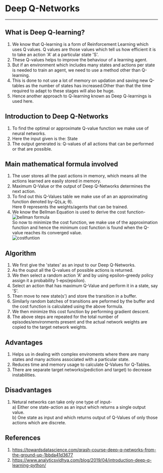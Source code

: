 # Deep Q-Networks
---
## What is Deep Q-learning?
1) We know that Q-learning is a form of Reinforcement Learning which uses Q values. Q values are those values which tell us how efficient it is to take an action 'A' at a particular state 'S'.<br>
2) These Q-values helps to improve the behaviour of a learning agent.<br>
3) But if an environment which includes many states and actions per state is needed to train an agent, we need to use a method other than Q-learning.<br>
4) This is done to not use a lot of memory on updation and saving new Q-tables as the number of states has increased.Other than that the time required to adapt to these stages will also be huge.<br>
5) Hence another approach to Q-learning known as Deep Q-learnings is used here.<br> 
## Introduction to Deep Q-Networks
1) To find the optimal or approximate Q-value function we make use of neural networks.<br>
2) Here the input given is the: State<br>
3) The output generated is: Q-values of all actions that can be performed or that are possible.<br>
## Main mathematical formula involved
1) The user stores all the past actions in memory, which means all the actions learned are easily stored in memory.<br>
2) Maximum Q-Value or the output of Deep Q-Networks determines the next action.<br>
3) To find out this Q-Values table we make use of an an approximating function denoted by-Q(s,a; θ).<br>
Here θ represents the weights/agents that can be trained.<br>
4) We know the Bellman Equation is used to derive the cost function-<br>
![bellman formula](https://user-images.githubusercontent.com/34717612/137270732-cb4767f6-8d16-498e-9c4b-7783ffd629fd.png)<br>
So now to minimize the cost function, we make use of the approximation function and hence the minimum cost function is found when the Q-value reaches its converged value.<br>
![costfuntion](https://user-images.githubusercontent.com/34717612/137271439-e9ec1f6f-9fbe-4869-8c78-ba62e98f0a10.png)<br>
## Algorithm
1) We first give the 'states' as an input to our Deep Q-Networks.<br>
2) As the ouput all the Q-values of possible actions is returned.<br>
3) We then select a random action 'A' and by using epsilon-greedy policy assign it a probability 1-eps(epsilon).<br>
4) Select an action that has maximum Q-Value and perform it in a state, say 'S'.<br>
5) Then move to new state(s') and store the transition in a buffer.<br>
6) Similarly random batches of transitions are peformed by the buffer and the cost function is calculated using the above formula.<br>
7) We then minimize this cost function by performing gradient descent.<br>
8) The above steps are repeated for the total number of episodes/environments present and the actual network weights are copied to the target network weights.<br>
## Advantages
1) Helps us in dealing with complex enviroments where there are many states and many actions associated with a particular state.<br>
2) Reduces time and memory usage to calculate Q-Values for Q-Tables.<br>
3) There are separate target networks(pediction and target) to decrease instabilities.<br>
## Disadvantages
1) Netural networks can take only one type of input-<br>
a) Either one state-action as an input which returns a single output value.<br>
b) One state as input and which returns output of Q-Values of only those actions which are discrete.<br>
## References 
1) https://towardsdatascience.com/qrash-course-deep-q-networks-from-the-ground-up-1bbda41d3677<br>
2) https://www.analyticsvidhya.com/blog/2019/04/introduction-deep-q-learning-python/
